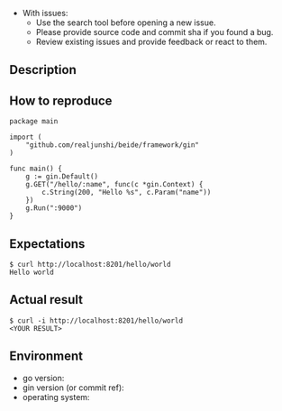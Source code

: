 - With issues:
  - Use the search tool before opening a new issue.
  - Please provide source code and commit sha if you found a bug.
  - Review existing issues and provide feedback or react to them.

## Description

<!-- Description of a problem -->

## How to reproduce

<!-- The smallest possible code example to show the problem that can be compiled, like -->
```
package main

import (
	"github.com/realjunshi/beide/framework/gin"
)

func main() {
	g := gin.Default()
	g.GET("/hello/:name", func(c *gin.Context) {
		c.String(200, "Hello %s", c.Param("name"))
	})
	g.Run(":9000")
}
```

## Expectations

<!-- Your expectation result of 'curl' command, like -->
```
$ curl http://localhost:8201/hello/world
Hello world
```

## Actual result

<!-- Actual result showing the problem -->
```
$ curl -i http://localhost:8201/hello/world
<YOUR RESULT>
```

## Environment

- go version:
- gin version (or commit ref):
- operating system:
